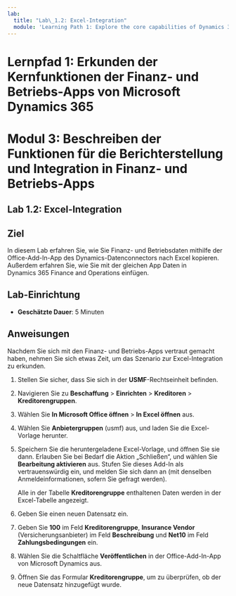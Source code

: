 ```yaml
---
lab:
  title: "Lab\_1.2: Excel-Integration"
  module: 'Learning Path 1: Explore the core capabilities of Dynamics 365 finance and operations apps'
---
```

# Lernpfad 1: Erkunden der Kernfunktionen der Finanz- und Betriebs-Apps von Microsoft Dynamics 365
# Modul 3: Beschreiben der Funktionen für die Berichterstellung und Integration in Finanz- und Betriebs-Apps

## Lab 1.2: Excel-Integration

## Ziel

In diesem Lab erfahren Sie, wie Sie Finanz- und Betriebsdaten mithilfe der Office-Add-In-App des Dynamics-Datenconnectors nach Excel kopieren. Außerdem erfahren Sie, wie Sie mit der gleichen App Daten in Dynamics 365 Finance and Operations einfügen. 

## Lab-Einrichtung

   - **Geschätzte Dauer**: 5 Minuten

## Anweisungen

Nachdem Sie sich mit den Finanz- und Betriebs-Apps vertraut gemacht haben, nehmen Sie sich etwas Zeit, um das Szenario zur Excel-Integration zu erkunden.

1.  Stellen Sie sicher, dass Sie sich in der **USMF**-Rechtseinheit befinden.

2.  Navigieren Sie zu **Beschaffung** > **Einrichten** > **Kreditoren** > **Kreditorengruppen**.

3.  Wählen Sie **In Microsoft Office öffnen** > **In Excel öffnen** aus.

4.  Wählen Sie **Anbietergruppen** (usmf) aus, und laden Sie die Excel-Vorlage herunter.

5.  Speichern Sie die heruntergeladene Excel-Vorlage, und öffnen Sie sie dann. Erlauben Sie bei Bedarf die Aktion „Schließen“, und wählen Sie **Bearbeitung aktivieren** aus. Stufen Sie dieses Add-In als vertrauenswürdig ein, und melden Sie sich dann an (mit denselben Anmeldeinformationen, sofern Sie gefragt werden).

    Alle in der Tabelle **Kreditorengruppe** enthaltenen Daten werden in der Excel-Tabelle angezeigt.

6.  Geben Sie einen neuen Datensatz ein.

7.  Geben Sie **100** im Feld **Kreditorengruppe**, **Insurance Vendor** (Versicherungsanbieter) im Feld **Beschreibung** und **Net10** im Feld **Zahlungsbedingungen** ein.

8.  Wählen Sie die Schaltfläche **Veröffentlichen** in der Office-Add-In-App von Microsoft Dynamics aus.

9.  Öffnen Sie das Formular **Kreditorengruppe**, um zu überprüfen, ob der neue Datensatz hinzugefügt wurde.

